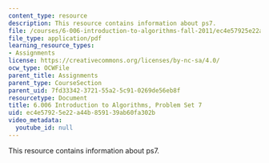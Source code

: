 ```yaml
---
content_type: resource
description: This resource contains information about ps7.
file: /courses/6-006-introduction-to-algorithms-fall-2011/ec4e57925e22a44b859139ab60fa302b_MIT6_006F11_ps7.pdf
file_type: application/pdf
learning_resource_types:
- Assignments
license: https://creativecommons.org/licenses/by-nc-sa/4.0/
ocw_type: OCWFile
parent_title: Assignments
parent_type: CourseSection
parent_uid: 7fd33342-3721-55a2-5c91-0269de56eb8f
resourcetype: Document
title: 6.006 Introduction to Algorithms, Problem Set 7
uid: ec4e5792-5e22-a44b-8591-39ab60fa302b
video_metadata:
  youtube_id: null
---
```

This resource contains information about ps7.